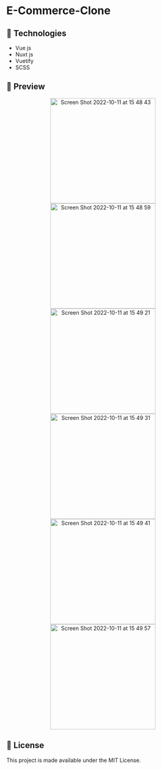 # E-Commerce-Clone

## :rocket: Technologies

- Vue js
- Nuxt js
- Vuetify
- SCSS


## :eyes: Preview

<p align='center'>  


<img width="275" alt="Screen Shot 2022-10-11 at 15 48 43" src="https://user-images.githubusercontent.com/87018360/195095335-f3b6a079-f85e-4017-bc9f-3b5e7bc6a86a.png">
<img width="275" alt="Screen Shot 2022-10-11 at 15 48 59" src="https://user-images.githubusercontent.com/87018360/195095369-b8ecb16a-35de-4b12-bede-b3885b4d1884.png">
<img width="275" alt="Screen Shot 2022-10-11 at 15 49 21" src="https://user-images.githubusercontent.com/87018360/195095388-7fccce06-d64c-4f81-886d-9754cb525883.png">
<img width="275" alt="Screen Shot 2022-10-11 at 15 49 31" src="https://user-images.githubusercontent.com/87018360/195095406-7f540671-24b2-4e3c-8667-f2ec178ad3a3.png">
<img width="275" alt="Screen Shot 2022-10-11 at 15 49 41" src="https://user-images.githubusercontent.com/87018360/195095412-2a8b3820-4852-495b-8ecb-422632e83bcb.png">
<img width="275" alt="Screen Shot 2022-10-11 at 15 49 57" src="https://user-images.githubusercontent.com/87018360/195095419-3018f1a3-2f8f-414f-9e86-3804a97f3809.png">
</p>



## :memo: License

This project is made available under the MIT License.


